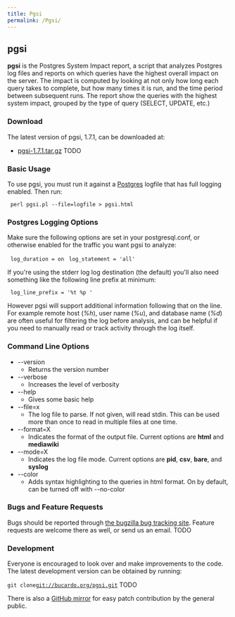 ```yaml
---
title: Pgsi
permalink: /Pgsi/
---
```


pgsi
----

**pgsi** is the Postgres System Impact report, a script that analyzes Postgres log files and reports on which queries have the highest overall impact on the server. The impact is computed by looking at not only how long each query takes to complete, but how many times it is run, and the time period between subsequent runs. The report show the queries with the highest system impact, grouped by the type of query (SELECT, UPDATE, etc.)

### Download

The latest version of pgsi, 1.7.1, can be downloaded at:

-   [pgsi-1.7.1.tar.gz](http://bucardo.org/downloads/pgsi-1.7.1.tar.gz) TODO

### Basic Usage

To use pgsi, you must run it against a [Postgres](/Postgres "wikilink") logfile that has full logging enabled. Then run:

` perl pgsi.pl --file=logfile > pgsi.html`

### Postgres Logging Options

Make sure the following options are set in your postgresql.conf, or otherwise enabled for the traffic you want pgsi to analyze:

` log_duration = on`
` log_statement = 'all'`

If you're using the stderr log log destination (the default) you'll also need something like the following line prefix at minimum:

` log_line_prefix = '%t %p '`

However pgsi will support additional information following that on the line. For example remote host (*%h*), user name (*%u*), and database name (*%d*) are often useful for filtering the log before analysis, and can be helpful if you need to manually read or track activity through the log itself.

### Command Line Options

-   --version
    -   Returns the version number
-   --verbose
    -   Increases the level of verbosity
-   --help
    -   Gives some basic help
-   --file=x
    -   The log file to parse. If not given, will read stdin. This can be used more than once to read in multiple files at one time.
-   --format=X
    -   Indicates the format of the output file. Current options are **html** and **mediawiki**
-   --mode=X
    -   Indicates the log file mode. Current options are **pid**, **csv**, **bare**, and **syslog**
-   --color
    -   Adds syntax highlighting to the queries in html format. On by default, can be turned off with --no-color

### Bugs and Feature Requests

Bugs should be reported through [the bugzilla bug tracking site](http://bucardo.org/bugzilla). Feature requests are welcome there as well, or send us an email. TODO

### Development

Everyone is encouraged to look over and make improvements to the code. The latest development version can be obtained by running:

` git clone `[`git://bucardo.org/pgsi.git`](git://bucardo.org/pgsi.git) TODO

There is also a [GitHub mirror](http://github.com/bucardo) for easy patch contribution by the general public.
